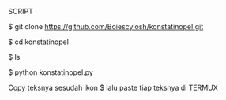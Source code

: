 SCRIPT

$ git clone https://github.com/Boiescylosh/konstatinopel.git

$ cd konstatinopel

$ ls

$ python konstatinopel.py

Copy teksnya sesudah ikon $ lalu paste tiap teksnya di TERMUX
